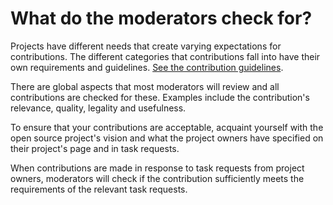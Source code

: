 # What do the moderators check for?

Projects have different needs that create varying expectations for contributions. The different categories that contributions fall into have their own requirements and guidelines. [See the contribution guidelines](#).

There are global aspects that most moderators will review and all contributions are checked for these. Examples include the contribution's relevance, quality, legality and usefulness.

To ensure that your contributions are acceptable, acquaint yourself with the open source project's vision and what the project owners have specified on their project's page and in task requests.

When contributions are made in response to task requests from project owners, moderators will check if the contribution sufficiently meets the requirements of the relevant task requests.
